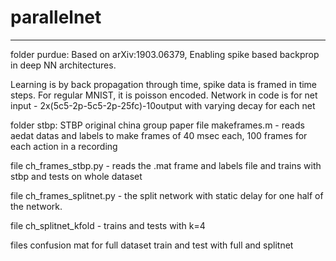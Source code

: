 # parallelnet
--------------
folder purdue:
Based on arXiv:1903.06379, Enabling spike based backprop in deep NN architectures.

Learning is by back propagation through time, spike data is framed in time steps. For regular MNIST, it is poisson encoded.
Network in  code is for net input - 2x(5c5-2p-5c5-2p-25fc)-10output
with varying decay for each net



folder stbp:
STBP original china group paper
file makeframes.m - reads aedat datas and labels to make frames of 40
msec each, 100 frames for each action in a recording

file ch_frames_stbp.py - reads the .mat frame and labels file and
trains with stbp and tests on whole dataset

file ch_frames_splitnet.py - the split network with static delay for
one half of the network.

file ch_splitnet_kfold - trains and tests with k=4

files confusion mat for full dataset train and test with full and
splitnet
